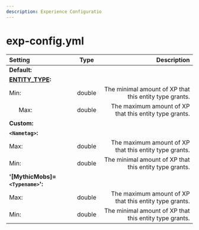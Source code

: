 ```yaml
---
description: Experience Configuratio
---
```


# exp-config.yml



| Setting | Type | Description |
| :--- | :---: | ---: |
| **Default:** |  |  |
|    [**ENTITY\_TYPE**](https://hub.spigotmc.org/javadocs/bukkit/org/bukkit/entity/EntityType.html)**:** |  |  |
|       Min: | double | The minimal amount of XP that this entity type grants. |
|       Max: | double | The maximum amount of XP that this entity type grants. |
| **Custom:** |  |  |
|    **`<Nametag>`:** |  |  |
|       Max: | double | The maximum amount of XP that this entity type grants. |
|       Min: | double | The minimal amount of XP that this entity type grants. |
|    **'\[MythicMobs\]=`<Typename>`':** |  |  |
|       Max: | double | The maximum amount of XP that this entity type grants. |
|       Min: | double | The minimal amount of XP that this entity type grants. |



